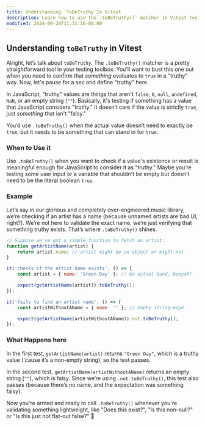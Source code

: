 ```yaml
---
title: Understanding `ToBeTruthy`In Vitest
description: Learn how to use the`.toBeTruthy()` matcher in Vitest testing.
modified: 2024-09-28T11:31:16-06:00
---
```


## Understanding `toBeTruthy` in Vitest

Alright, let’s talk about `toBeTruthy`. The `.toBeTruthy()` matcher is a pretty straightforward tool in your testing toolbox. You’ll want to bust this one out when you need to confirm that *something* evaluates to `true` in a "truthy" way. Now, let's pause for a sec and define "truthy" here.

In JavaScript, "truthy" values are things that aren't `false`, `0`, `null`, `undefined`, `NaN`, or an empty string (`""`). Basically, it's testing if something has a value that JavaScript considers "truthy." It doesn’t care if the value is strictly `true`, just *something* that isn't "falsy."

You’d use `.toBeTruthy()` when the actual value doesn’t need to exactly be `true`, but it needs to be something that can stand in for `true`.

### When to Use it

Use `.toBeTruthy()` when you want to check if a value's existence or result is meaningful enough for JavaScript to consider it as "truthy." Maybe you’re testing some user input or a variable that shouldn't be empty but doesn’t need to be the literal boolean `true`.

### Example

Let’s say in our glorious and completely over-engineered music library, we’re checking if an artist has a name (because unnamed artists are bad UI, right?). We’re not here to validate the exact name, we’re just verifying that something truthy exists. That’s where `.toBeTruthy()` shines.

```javascript
// Suppose we've got a simple function to fetch an artist:
function getArtistName(artist) {
	return artist.name; // artist might be an object or might not
}

it('checks if the artist name exists', () => {
	const artist = { name: 'Green Day' }; // An actual band, booyah!

	expect(getArtistName(artist)).toBeTruthy();
});

it('fails to find an artist name', () => {
	const artistWithoutAName = { name: '' }; // Empty string—nope.

	expect(getArtistName(artistWithoutAName)).not.toBeTruthy();
});
```

### What Happens here

In the first test, `getArtistName(artist)` returns `"Green Day"`, which is a truthy value ('cause it’s a non-empty string), so the test passes.

In the second test, `getArtistName(artistWithoutAName)` returns an empty string (`""`), which is falsy. Since we’re using `.not.toBeTruthy()`, this test also passes (because there’s no name, and the expectation was something falsy).

Now you're armed and ready to call `.toBeTruthy()` whenever you're validating something lightweight, like "Does this exist?", "Is this non-null?" or "Is this just not flat-out false?" 🤘

```ts
```
